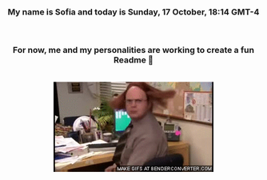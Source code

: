 


<div align="center">
<h3 >My name is Sofia and today is Sunday, 17 October, 18:14 GMT-4</h3><br>
<h3 >For now, me and my personalities are working to create a fun Readme 👋
</h3><br>
<img src='img/dwight.gif' alt='working...'/>
</div>
